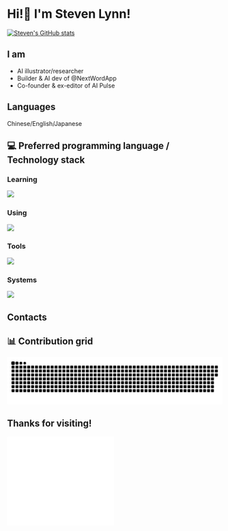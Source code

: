 # Hi!👋 I'm Steven Lynn!

[![Steven's GitHub stats](https://github-readme-stats.vercel.app/api?username=stvlynn)](https://github.com/anuraghazra/github-readme-stats)

## I am

- AI illustrator/researcher
- Builder & AI dev of @NextWordApp
- Co-founder & ex-editor of AI Pulse

## Languages

Chinese/English/Japanese

## 💻 Preferred programming language / Technology stack

### Learning

![](https://skillicons.dev/icons?i=tensorflow,swift,figma,solidity,vue,rust,go,svelte&theme=dark&perline=6)

### Using

![](https://skillicons.dev/icons?i=vercel,netlify,docker,html,css,bash,python,r,c,cpp,git,sketchup,matlab,workers,wordpress,autocad&theme=dark&perline=6)


### Tools

![](https://skillicons.dev/icons?i=ps,pr,figma,idea,pycharm,vscode,visualstudio&theme=dark&perline=6)

### Systems

![](https://skillicons.dev/icons?i=apple,debian,ubuntu,arch,raspberrypi&theme=dark&perline=6)

## Contacts


## 📊 Contribution grid

<picture>
  <source media="(prefers-color-scheme: dark)" srcset="assets/github-contribution-grid-snake-dark.svg" />
  <source media="(prefers-color-scheme: light)" srcset="assets/github-contribution-grid-snake.svg" />
  <img alt="github-snake" src="assets/github-contribution-grid-snake.svg" />
</picture>

## Thanks for visiting!

<img align="left" width="250px" src="./svg-drawing.svg" />
